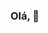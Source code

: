 ### Olá,  👋

<!--
**robertoangelodasilvaramos/robertoangelodasilvaramos** is a ✨ _special_ ✨ repository because its `README.md` (this file) appears on your GitHub profile.

# Roberto Ângelo Da Silva Ramos :man_technologist:

[![Linkedin Badge](https://img.shields.io/badge/-LinkedIn-blue?style=flat-square&logo=Linkedin&logoColor=white&link=https://www.linkedin.com/in/roberto-%C3%A2ngelo-6050b21a2/)](https://www.linkedin.com/in/roberto-%C3%A2ngelo-6050b21a2/)
[![Gmail Badge](https://img.shields.io/badge/-Gmail-c14438?style=flat-square&logo=Gmail&logoColor=white&link=mailto:sdinformatia@gmail.com)](mailto:sdinformatia@gmail.com/)
<br/>

<br/>Meu nome é Roberto Ângelo Silva Ramos, sou Analista Desenvolvedor Full-Stack.

<br/>.📚 Pós-Graduando em Analise e desenvolvimento de Sistemas Java.
<br/>.🎓 Bacharel em Sistemas de Informação.
<br/>.🌱 Atualmente estou aprendendo mais Spring Boot, Quarkus, Angular, NodeJS, TDD, DevOps e metodologias ágeis.

### Principais Habilidades

- [x] Java | Spring MVC | Hibernate | PHP | Spring Framework | Arquitetura MVC
- [x] Angular | TypeScript | React.js | Node.js
- [x] TDD | JUnit | PDV (Pontos de venda) | Git | Docker | iReport | TIBCO
- [x] Thymeleaf | jsf | RichFaces | primaryFaces
- [x] HTML | CSS
- [x] Postgres | Oracle | SQL Server | MySQL | MongoDB | Firebird

<br/>Obrigado por ler até aqui e não se esqueça de me adicionar no LinkedIn.



















